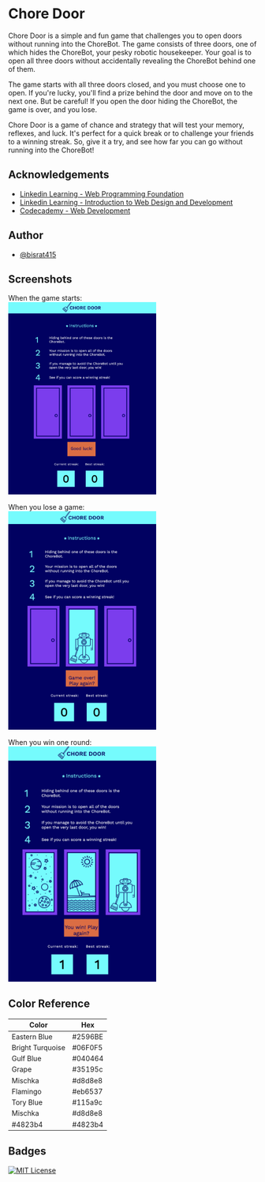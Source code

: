 
# Chore Door

Chore Door is a simple and fun game that challenges you to open doors without running into the ChoreBot. The game consists of three doors, one of which hides the ChoreBot, your pesky robotic housekeeper. Your goal is to open all three doors without accidentally revealing the ChoreBot behind one of them.

The game starts with all three doors closed, and you must choose one to open. If you're lucky, you'll find a prize behind the door and move on to the next one. But be careful! If you open the door hiding the ChoreBot, the game is over, and you lose.

Chore Door is a game of chance and strategy that will test your memory, reflexes, and luck. It's perfect for a quick break or to challenge your friends to a winning streak. So, give it a try, and see how far you can go without running into the ChoreBot!




## Acknowledgements

 - [Linkedin Learning - Web Programming Foundation](https://www.linkedin.com/learning/web-programming-foundations/welcome?autoplay=true&u=41910396)
 - [Linkedin Learning - Introduction to Web Design and Development](https://www.linkedin.com/learning/introduction-to-web-design-and-development-14628245/web-design-and-development-in-the-code-and-no-code-era?autoplay=true&u=41910396)
- [Codecademy - Web Development](https://www.codecademy.com/learn/paths/web-development)
## Author

- [@bisrat415](https://github.com/bisrat415)


## Screenshots

When the game starts: <br>
<img src="images/Start_Game.png" width="300" />

When you lose a game: <br>
<img src="images/Lose_Game.png" width="300" />

When you win one round: <br>
<img src="images/Win_Game.png" width="300" />

## Color Reference

| Color             | Hex                                                                |
| ----------------- | ------------------------------------------------------------------ |
| Eastern Blue  |  #2596BE |
| Bright Turquoise | #06F0F5 |
| Gulf Blue| #040464 |
| Grape | #35195c |
| Mischka | #d8d8e8 |
| Flamingo | #eb6537 |
| Tory Blue | #115a9c |
| Mischka | #d8d8e8 |
| #4823b4 | #4823b4 |



## Badges

[![MIT License](https://img.shields.io/badge/License-MIT-green.svg)](https://choosealicense.com/licenses/mit/)


